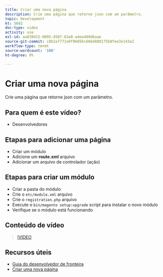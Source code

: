 ```yaml
---
title: Criar uma nova página
description: Crie uma página que retorne json com um parâmetro.
topic: Development
kt: 5602
doc-type: video
activity: use
exl-id: aa830d15-0095-450f-83a8-a4ea489d6aae
source-git-commit: c8b2a7771a9f96856c666d880175b8fee3e143a2
workflow-type: tm+mt
source-wordcount: '100'
ht-degree: 0%

---
```


# Criar uma nova página

Crie uma página que retorne json com um parâmetro.

## Para quem é este vídeo?

- Desenvolvedores

## Etapas para adicionar uma página

- Criar um módulo
- Adicione um **route.xml** arquivo
- Adicionar um arquivo de controlador (ação)

## Etapas para criar um módulo

- Criar a pasta do módulo
- Crie o `etc/module.xml` arquivo
- Crie o `registration.php` arquivo
- Execute o `bin/magento setup:upgrade` script para instalar o novo módulo
- Verifique se o módulo está funcionando

## Conteúdo de vídeo

>[!VIDEO](https://video.tv.adobe.com/v/35816?quality=12&learn=on)

## Recursos úteis

- [Guia do desenvolvedor de fronteira](https://devdocs.magento.com/guides/v2.4/frontend-dev-guide/bk-frontend-dev-guide.html)
- [Criar uma nova página](https://devdocs.magento.com/videos/fundamentals/create-a-new-page/)
